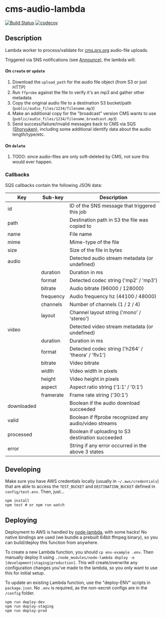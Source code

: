 # cms-audio-lambda

[![Build Status](https://snap-ci.com/PRX/cms-audio-lambda/branch/master/build_image)](https://snap-ci.com/PRX/cms-audio-lambda/branch/master)
[![codecov](https://codecov.io/gh/PRX/cms-audio-lambda/branch/master/graph/badge.svg)](https://codecov.io/gh/PRX/cms-audio-lambda)

## Description

Lambda worker to process/validate for [cms.prx.org](https://github.com/PRX/cms.prx.org) audio-file uploads.

Triggered via SNS notifications (see [Announce](https://github.com/PRX/announce)), the lambda will:

#### On `create` or `update`

1. Download the `upload_path` for the audio file object (from S3 or just HTTP)
2. Run `ffprobe` against the file to verify it's an mp3 and gather other metadata
3. Copy the original audio file to a destination S3 bucket/path (`public/audio_files/1234/filename.mp3`)
4. Make an additional copy for the "broadcast" version CMS wants to use (`public/audio_files/1234/filename_broadcast.mp3`)
5. Send success/failure/invalid messages back to CMS via SQS ([Shoryuken](https://github.com/phstc/shoryuken)), including some additional identify data about the audio length/type/etc.

#### On `delete`

1. TODO: since audio-files are only soft-deleted by CMS, not sure this would ever happen.

### Callbacks

SQS callbacks contain the following JSON data:

| Key  | Sub-key    | Description |
| ---- | ---------- | ----------- |
| id   |            | ID of the SNS message that triggered this job
| path |            | Destination path in S3 the file was copied to
| name |            | File name
| mime |            | Mime-type of the file
| size |            | Size of the file in bytes
| audio |           | Detected audio stream metadata (or undefined)
|       | duration  | Duration in ms
|       | format    | Detected codec string ('mp2' / 'mp3')
|       | bitrate   | Audio bitrate (96000 / 128000)
|       | frequency | Audio frequency hz (44100 / 48000)
|       | channels  | Number of channels (1 / 2 / 4)
|       | layout    | Channel layout string ('mono' / 'stereo')
| video |           | Detected video stream metadata (or undefined)
|       | duration  | Duration in ms
|       | format    | Detected codec string ('h264' / 'theora' / 'flv1')
|       | bitrate   | Video bitrate
|       | width     | Video width in pixels
|       | height    | Video height in pixels
|       | aspect    | Aspect ratio string ('1:1' / '0:1')
|       | framerate | Frame rate string ('30:1')
| downloaded |      | Boolean if the audio download succeeded
| valid      |      | Boolean if ffprobe recognized any audio/video streams
| processed  |      | Boolean if uploading to S3 destination succeeded
| error      |      | String if any error occurred in the above 3 states

## Developing

Make sure you have AWS credentials locally (usually in `~/.aws/credentials`) that are able to access
the `TEST_BUCKET` and `DESTINATION_BUCKET` defined in `config/test.env`.  Then, just...

```
npm install
npm test # or npm run watch
```

## Deploying

Deployment to AWS is handled by [node-lambda](https://www.npmjs.com/package/node-lambda),
with some hacks! No native bindings are used (we bundle a prebuilt 64bit ffmpeg binary),
so you can build/deploy this function from anywhere.

To create a new Lambda function, you should `cp env-example .env`. Then manually
deploy it using `./node_modules/node-lambda deploy -e [development|staging|production]`.
This will create/overwrite any configuration changes you've made to the lambda, so you
only want to use this for initial setup.

To update an existing Lambda function, use the "deploy-ENV" scripts in `package.json`.
No `.env` is required, as the non-secret configs are in the `/config` folder.

```
npm run deploy-dev
npm run deploy-staging
npm run deploy-prod
```
